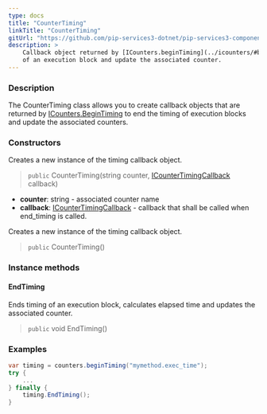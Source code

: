 ```yaml
---
type: docs
title: "CounterTiming"
linkTitle: "CounterTiming"
gitUrl: "https://github.com/pip-services3-dotnet/pip-services3-components-dotnet"
description: >
    Callback object returned by [ICounters.beginTiming](../icounters/#begintiming) to end the timing
    of an execution block and update the associated counter.
---
```


### Description

The CounterTiming class allows you to create callback objects that are returned by [ICounters.BeginTiming](../icounters/#begintiming) to end the timing of execution blocks and update the associated counters.

### Constructors
Creates a new instance of the timing callback object.

> `public` CounterTiming(string counter, [ICounterTimingCallback](../icounter_timing_callback) callback)

- **counter**: string - associated counter name
- **callback**: [ICounterTimingCallback](../icounter_timing_callback) - callback that shall be called when end_timing is called.


Creates a new instance of the timing callback object.

> `public` CounterTiming()


### Instance methods

#### EndTiming
Ends timing of an execution block, calculates elapsed time and updates the associated counter.

> `public` void EndTiming()

### Examples

```cs
var timing = counters.beginTiming("mymethod.exec_time");
try {
    ...
} finally {
    timing.EndTiming();
}
```
